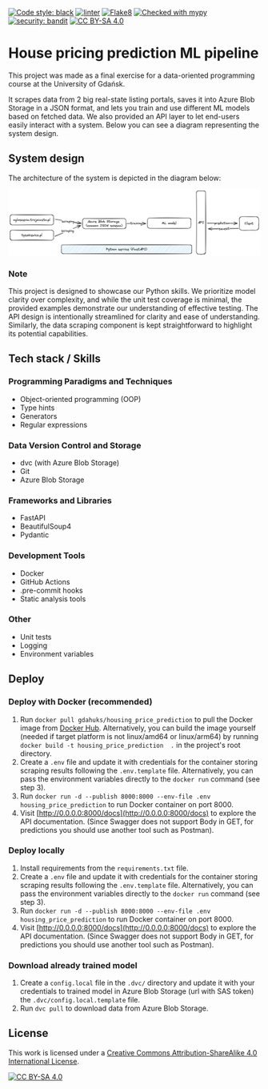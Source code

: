 [![Code style: black](https://img.shields.io/badge/Code_style-black-black
)](https://github.com/psf/black)
[![linter](https://img.shields.io/badge/1st__Linter-PyLint-9acd32
)](https://github.com/pylint-dev/pylint)
[![Flake8](https://img.shields.io/badge/2nd__Linter-Flake8-ADD8E6
)](https://github.com/PyCQA/flake8)
[![Checked with mypy](https://img.shields.io/badge/Types_check-MyPy-blue
)](https://mypy-lang.org/)
[![security: bandit](https://img.shields.io/badge/Security-bandit-yellow)](https://github.com/PyCQA/bandit)
[![CC BY-SA 4.0][cc-by-sa-shield]][cc-by-sa]

# House pricing prediction ML pipeline

This project was made as a final exercise for a data-oriented programming course at the University of Gdańsk.

It scrapes data from 2 big real-state listing portals, saves it into Azure Blob Storage in a JSON format, and lets you train and use different ML models based on fetched data. We also provided an API layer to let end-users easily interact with a system. Below you can see a diagram representing the system design.

## System design

The architecture of the system is depicted in the diagram below:

![system diagram](./assets/system_design.jpeg)

### Note

This project is designed to showcase our Python skills. We prioritize model clarity over complexity, and while the unit test coverage is minimal, the provided examples demonstrate our understanding of effective testing. The API design is intentionally streamlined for clarity and ease of understanding. Similarly, the data scraping component is kept straightforward to highlight its potential capabilities.

## Tech stack / Skills

### Programming Paradigms and Techniques

- Object-oriented programming (OOP)
- Type hints
- Generators
- Regular expressions

### Data Version Control and Storage

- dvc (with Azure Blob Storage)
- Git
- Azure Blob Storage

### Frameworks and Libraries

- FastAPI
- BeautifulSoup4
- Pydantic

### Development Tools

- Docker
- GitHub Actions
- .pre-commit hooks
- Static analysis tools

### Other

- Unit tests
- Logging
- Environment variables

## Deploy

### Deploy with Docker (recommended)

1. Run `docker pull gdahuks/housing_price_prediction` to pull the Docker image from [Docker Hub](https://hub.docker.com/r/gdahuks/housing_price_prediction). Alternatively, you can build the image yourself (needed if target platform is not linux/amd64 or linux/arm64) by running `docker build -t housing_price_prediction  .` in the project's root directory.
2. Create a `.env` file and update it with credentials for the container storing scraping results following the `.env.template` file. Alternatively, you can pass the environment variables directly to the `docker run` command (see step 3).
3. Run `docker run -d --publish 8000:8000 --env-file .env housing_price_prediction` to run Docker container on port 8000.
4. Visit [http://0.0.0.0:8000/docs](http://0.0.0.0:8000/docs) to explore the API documentation. (Since Swagger does not support Body in GET, for predictions you should use another tool such as Postman).


### Deploy locally

1. Install requirements from the `requirements.txt` file.
2. Create a `.env` file and update it with credentials for the container storing scraping results following the `.env.template` file. Alternatively, you can pass the environment variables directly to the `docker run` command (see step 3).
3. Run `docker run -d --publish 8000:8000 --env-file .env housing_price_prediction` to run Docker container on port 8000.
4. Visit [http://0.0.0.0:8000/docs](http://0.0.0.0:8000/docs) to explore the API documentation. (Since Swagger does not support Body in GET, for predictions you should use another tool such as Postman).


### Download already trained model

1. Create a `config.local` file in the `.dvc/` directory and update it with your credentials to trained model in Azure Blob Storage (url with SAS token) the `.dvc/config.local.template` file.
2. Run `dvc pull` to download data from Azure Blob Storage.

## License

This work is licensed under a
[Creative Commons Attribution-ShareAlike 4.0 International License][cc-by-sa].

[![CC BY-SA 4.0][cc-by-sa-image]][cc-by-sa]

[cc-by-sa]: http://creativecommons.org/licenses/by-sa/4.0/
[cc-by-sa-image]: https://licensebuttons.net/l/by-sa/4.0/88x31.png
[cc-by-sa-shield]: https://img.shields.io/badge/License-CC%20BY--SA%204.0-lightgrey.svg
